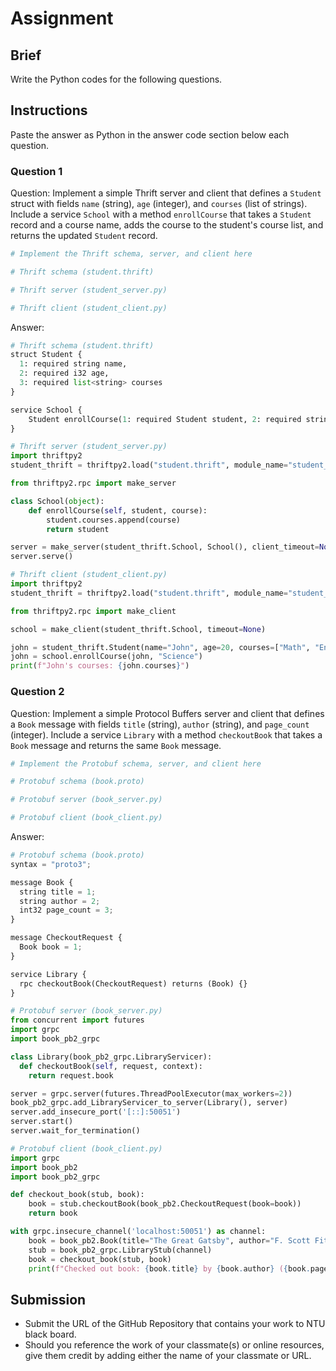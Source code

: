 # Assignment

## Brief

Write the Python codes for the following questions.

## Instructions

Paste the answer as Python in the answer code section below each question.

### Question 1

Question: Implement a simple Thrift server and client that defines a `Student` struct with fields `name` (string), `age` (integer), and `courses` (list of strings). Include a service `School` with a method `enrollCourse` that takes a `Student` record and a course name, adds the course to the student's course list, and returns the updated `Student` record.

```python
# Implement the Thrift schema, server, and client here

# Thrift schema (student.thrift)

# Thrift server (student_server.py)

# Thrift client (student_client.py)
```

Answer:

```python
# Thrift schema (student.thrift)
struct Student {
  1: required string name,
  2: required i32 age,
  3: required list<string> courses
}

service School {
    Student enrollCourse(1: required Student student, 2: required string course)
}

# Thrift server (student_server.py)
import thriftpy2
student_thrift = thriftpy2.load("student.thrift", module_name="student_thrift")

from thriftpy2.rpc import make_server

class School(object):
    def enrollCourse(self, student, course):
        student.courses.append(course)
        return student

server = make_server(student_thrift.School, School(), client_timeout=None)
server.serve()

# Thrift client (student_client.py)
import thriftpy2
student_thrift = thriftpy2.load("student.thrift", module_name="student_thrift")

from thriftpy2.rpc import make_client

school = make_client(student_thrift.School, timeout=None)

john = student_thrift.Student(name="John", age=20, courses=["Math", "English"])
john = school.enrollCourse(john, "Science")
print(f"John's courses: {john.courses}")
```

### Question 2

Question: Implement a simple Protocol Buffers server and client that defines a `Book` message with fields `title` (string), `author` (string), and `page_count` (integer). Include a service `Library` with a method `checkoutBook` that takes a `Book` message and returns the same `Book` message.

```python
# Implement the Protobuf schema, server, and client here

# Protobuf schema (book.proto)

# Protobuf server (book_server.py)

# Protobuf client (book_client.py)
```

Answer:

```python
# Protobuf schema (book.proto)
syntax = "proto3";

message Book {
  string title = 1;
  string author = 2;
  int32 page_count = 3;
}

message CheckoutRequest {
  Book book = 1;
}

service Library {
  rpc checkoutBook(CheckoutRequest) returns (Book) {}
}

# Protobuf server (book_server.py)
from concurrent import futures
import grpc
import book_pb2_grpc

class Library(book_pb2_grpc.LibraryServicer):
  def checkoutBook(self, request, context):
    return request.book

server = grpc.server(futures.ThreadPoolExecutor(max_workers=2))
book_pb2_grpc.add_LibraryServicer_to_server(Library(), server)
server.add_insecure_port('[::]:50051')
server.start()
server.wait_for_termination()

# Protobuf client (book_client.py)
import grpc
import book_pb2
import book_pb2_grpc

def checkout_book(stub, book):
    book = stub.checkoutBook(book_pb2.CheckoutRequest(book=book))
    return book

with grpc.insecure_channel('localhost:50051') as channel:
    book = book_pb2.Book(title="The Great Gatsby", author="F. Scott Fitzgerald", page_count=180)
    stub = book_pb2_grpc.LibraryStub(channel)
    book = checkout_book(stub, book)
    print(f"Checked out book: {book.title} by {book.author} ({book.page_count} pages)")
```

## Submission

- Submit the URL of the GitHub Repository that contains your work to NTU black board.
- Should you reference the work of your classmate(s) or online resources, give them credit by adding either the name of your classmate or URL.
